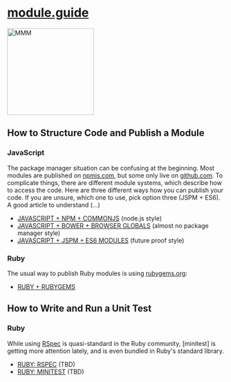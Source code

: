 # [module.guide](http://module.guide)

<img width="200" src="http://moremicromodules.org/mmm.png" alt="MMM">

## How to Structure Code and Publish a Module

### JavaScript

The package manager situation can be confusing at the beginning. Most modules are published on [npmjs.com](http://npmjs.com/), but some only live on [github.com](https://github.com). To complicate things, there are different module systems, which describe how to access the code. Here are three different ways how you can publish your code. If you are unsure, which one to use, pick option three (JSPM + ES6). A good article to understand (...)

* [JAVASCRIPT + NPM + COMMONJS](https://github.com/micromodules/meetup/blob/master/GUIDES/MODULES/JAVASCRIPT-NPM-COMMONJS.md) (node.js style)
* [JAVASCRIPT + BOWER + BROWSER GLOBALS](https://github.com/micromodules/meetup/blob/master/GUIDES/MODULES/JAVASCRIPT-BOWER-GLOBALS.md) (almost no package manager style)
* [JAVASCRIPT + JSPM + ES6 MODULES](https://github.com/micromodules/meetup/blob/master/GUIDES/MODULES/JAVASCRIPT-JSPM-ES6.md) (future proof style)

### Ruby

The usual way to publish Ruby modules is using [rubygems.org](https://rubygems.org):

* [RUBY + RUBYGEMS](https://github.com/micromodules/meetup/blob/master/GUIDES/MODULES/RUBY-RUBYGEMS.md)


## How to Write and Run a Unit Test

### Ruby

While using [RSpec](...) is quasi-standard in the Ruby community, [minitest] is getting more attention lately, and is even bundled in Ruby's standard library.

* [RUBY: RSPEC](https://github.com/micromodules/meetup/blob/master/GUIDES/TESTS/RUBY-RSPEC.md) (TBD)
* [RUBY: MINITEST](https://github.com/micromodules/meetup/blob/master/GUIDES/TESTS/RUBY-MINITEST.md) (TBD)
